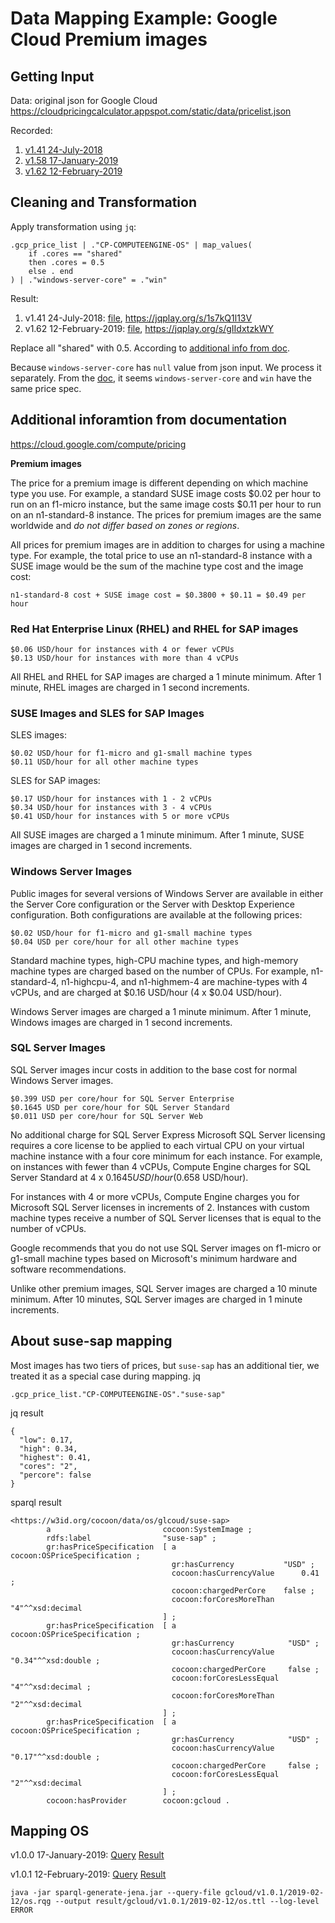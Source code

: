 # Data Mapping Example: Google Cloud Premium images
## Getting Input
Data: original json for Google Cloud
https://cloudpricingcalculator.appspot.com/static/data/pricelist.json

Recorded:
1. [v1.41 24-July-2018](../data/gcloud/v1.41.json)
2. [v1.58 17-January-2019](../data/gcloud/v1.58.json)
3. [v1.62 12-February-2019](../data/gcloud/v1.62.json)

## Cleaning and Transformation
Apply transformation using `jq`:
```
.gcp_price_list | ."CP-COMPUTEENGINE-OS" | map_values(
    if .cores == "shared" 
    then .cores = 0.5 
    else . end 
) | ."windows-server-core" = ."win"

```
Result:
1. v1.41 24-July-2018: [file](../jq/gcloud/v1.41/os.json), https://jqplay.org/s/1s7kQ1l13V
2. v1.62 12-February-2019: [file](../jq/gcloud/v1.62/os.json), https://jqplay.org/s/gIIdxtzkWY

Replace all "shared" with 0.5. According to
[additional info from doc](#Additional-inforamtion-from-documentation).

Because `windows-server-core` has `null` value from json input.
We process it separately. 
From the [doc](#-Windows-Server-images), it seems `windows-server-core`
and `win` have the same price spec.

## Additional inforamtion from documentation 
https://cloud.google.com/compute/pricing

**Premium images**

The price for a premium image is different depending on which machine type you use. For example, a standard SUSE image costs $0.02 per hour to run on an f1-micro instance, but the same image costs $0.11 per hour to run on an n1-standard-8 instance. The prices for premium images are the same worldwide and *do not differ based on zones or regions*.

All prices for premium images are in addition to charges for using a machine type. For example, the total price to use an n1-standard-8 instance with a SUSE image would be the sum of the machine type cost and the image cost:

    n1-standard-8 cost + SUSE image cost = $0.3800 + $0.11 = $0.49 per hour

### Red Hat Enterprise Linux (RHEL) and RHEL for SAP images

    $0.06 USD/hour for instances with 4 or fewer vCPUs
    $0.13 USD/hour for instances with more than 4 vCPUs

All RHEL and RHEL for SAP images are charged a 1 minute minimum. After 1 minute, RHEL images are charged in 1 second increments.

### SUSE Images and SLES for SAP Images

SLES images:

    $0.02 USD/hour for f1-micro and g1-small machine types
    $0.11 USD/hour for all other machine types

SLES for SAP images:

    $0.17 USD/hour for instances with 1 - 2 vCPUs
    $0.34 USD/hour for instances with 3 - 4 vCPUs
    $0.41 USD/hour for instances with 5 or more vCPUs

All SUSE images are charged a 1 minute minimum. After 1 minute, SUSE images are charged in 1 second increments.

### Windows Server Images
Public images for several versions of Windows Server are available in either the Server Core configuration or the Server with Desktop Experience configuration. Both configurations are available at the following prices:

    $0.02 USD/hour for f1-micro and g1-small machine types
    $0.04 USD per core/hour for all other machine types

Standard machine types, high-CPU machine types, and high-memory machine types are charged based on the number of CPUs. For example, n1-standard-4, n1-highcpu-4, and n1-highmem-4 are machine-types with 4 vCPUs, and are charged at $0.16 USD/hour (4 x $0.04 USD/hour).

Windows Server images are charged a 1 minute minimum. After 1 minute, Windows images are charged in 1 second increments.

### SQL Server Images
SQL Server images incur costs in addition to the base cost for normal Windows Server images.

    $0.399 USD per core/hour for SQL Server Enterprise
    $0.1645 USD per core/hour for SQL Server Standard
    $0.011 USD per core/hour for SQL Server Web

No additional charge for SQL Server Express
Microsoft SQL Server licensing requires a core license to be applied to each virtual CPU on your virtual machine instance with a four core minimum for each instance. For example, on instances with fewer than 4 vCPUs, Compute Engine charges for SQL Server Standard at 4 x $0.1645 USD/hour ($0.658 USD/hour).

For instances with 4 or more vCPUs, Compute Engine charges you for Microsoft SQL Server licenses in increments of 2. Instances with custom machine types receive a number of SQL Server licenses that is equal to the number of vCPUs.

Google recommends that you do not use SQL Server images on f1-micro or g1-small machine types based on Microsoft's minimum hardware and software recommendations.

Unlike other premium images, SQL Server images are charged a 10 minute minimum. After 10 minutes, SQL Server images are charged in 1 minute increments.

## About suse-sap mapping
Most images has two tiers of prices, but `suse-sap` has an additional tier, we treated it as a special case during mapping.
jq
```
.gcp_price_list."CP-COMPUTEENGINE-OS"."suse-sap"
```
jq result
```
{
  "low": 0.17,
  "high": 0.34,
  "highest": 0.41,
  "cores": "2",
  "percore": false
}
```
sparql result
```
<https://w3id.org/cocoon/data/os/glcoud/suse-sap>
        a                         cocoon:SystemImage ;
        rdfs:label                "suse-sap" ;
        gr:hasPriceSpecification  [ a                        cocoon:OSPriceSpecification ;
                                    gr:hasCurrency           "USD" ;
                                    cocoon:hasCurrencyValue      0.41 ;
                                    cocoon:chargedPerCore    false ;
                                    cocoon:forCoresMoreThan  "4"^^xsd:decimal
                                  ] ;
        gr:hasPriceSpecification  [ a                         cocoon:OSPriceSpecification ;
                                    gr:hasCurrency            "USD" ;
                                    cocoon:hasCurrencyValue       "0.34"^^xsd:double ;
                                    cocoon:chargedPerCore     false ;
                                    cocoon:forCoresLessEqual  "4"^^xsd:decimal ;
                                    cocoon:forCoresMoreThan   "2"^^xsd:decimal
                                  ] ;
        gr:hasPriceSpecification  [ a                         cocoon:OSPriceSpecification ;
                                    gr:hasCurrency            "USD" ;
                                    cocoon:hasCurrencyValue       "0.17"^^xsd:double ;
                                    cocoon:chargedPerCore     false ;
                                    cocoon:forCoresLessEqual  "2"^^xsd:decimal
                                  ] ;
        cocoon:hasProvider        cocoon:gcloud .
```

## Mapping OS
v1.0.0 17-January-2019:
[Query](../sparql-generate/gcloud/v1.0.0/os.rqg)
[Result](../sparql-generate/result/gcloud/v1.0.0/os.ttl)

v1.0.1 12-February-2019:
[Query](../sparql-generate/gcloud/v1.0.1/2019-02-12/os.rqg)
[Result](../sparql-generate/result/gcloud/v1.0.1/2019-02-12/os.ttl)
```
java -jar sparql-generate-jena.jar --query-file gcloud/v1.0.1/2019-02-12/os.rqg --output result/gcloud/v1.0.1/2019-02-12/os.ttl --log-level ERROR 
```
